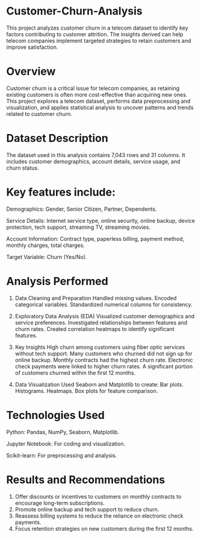 # Customer-Churn-Analysis

This project analyzes customer churn in a telecom dataset to identify key factors contributing to customer attrition. The insights derived can help telecom companies implement targeted strategies to retain customers and improve satisfaction.

# Overview

Customer churn is a critical issue for telecom companies, as retaining existing customers is often more cost-effective than acquiring new ones. This project explores a telecom dataset, performs data preprocessing and visualization, and applies statistical analysis to uncover patterns and trends related to customer churn.

# Dataset Description

The dataset used in this analysis contains 7,043 rows and 31 columns. It includes customer demographics, account details, service usage, and churn status.

# Key features include:

Demographics: Gender, Senior Citizen, Partner, Dependents.

Service Details: Internet service type, online security, online backup, device protection, tech support, streaming TV, streaming movies.

Account Information: Contract type, paperless billing, payment method, monthly charges, total charges.

Target Variable: Churn (Yes/No).

# Analysis Performed

1. Data Cleaning and Preparation
Handled missing values.
Encoded categorical variables.
Standardized numerical columns for consistency.

2. Exploratory Data Analysis (EDA)
Visualized customer demographics and service preferences.
Investigated relationships between features and churn rates.
Created correlation heatmaps to identify significant features.

3. Key Insights
High churn among customers using fiber optic services without tech support.
Many customers who churned did not sign up for online backup.
Monthly contracts had the highest churn rate.
Electronic check payments were linked to higher churn rates.
A significant portion of customers churned within the first 12 months.

4. Data Visualization
Used Seaborn and Matplotlib to create:
Bar plots.
Histograms.
Heatmaps.
Box plots for feature comparison.

# Technologies Used

Python: Pandas, NumPy, Seaborn, Matplotlib.

Jupyter Notebook: For coding and visualization.

Scikit-learn: For preprocessing and analysis.

# Results and Recommendations

1. Offer discounts or incentives to customers on monthly contracts to encourage long-term subscriptions.
2. Promote online backup and tech support to reduce churn.
3. Reassess billing systems to reduce the reliance on electronic check payments.
4. Focus retention strategies on new customers during the first 12 months.
